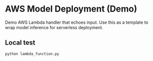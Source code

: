 # AWS Model Deployment (Demo)

Demo AWS Lambda handler that echoes input. Use this as a template to wrap model inference for serverless deployment.

## Local test
```bash
python lambda_function.py
```
